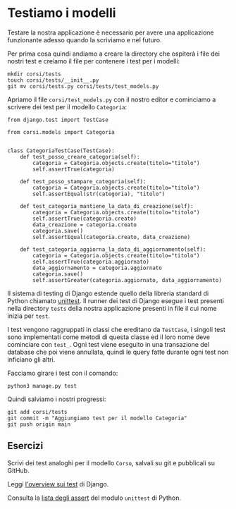 # Testiamo i modelli

Testare la nostra applicazione è necessario per avere una applicazione funzionante adesso quando la
scriviamo e nel futuro.

Per prima cosa quindi andiamo a creare la directory che ospiterà i file dei nostri test e creiamo
il file per contenere i test per i modelli:

```shell
mkdir corsi/tests
touch corsi/tests/__init__.py
git mv corsi/tests.py corsi/tests/test_models.py
```

Apriamo il file `corsi/test_models.py` con il nostro editor e cominciamo a scrivere dei test per il
modello `Categoria`:

```
from django.test import TestCase

from corsi.models import Categoria


class CategoriaTestCase(TestCase):
    def test_posso_creare_categoria(self):
        categoria = Categoria.objects.create(titolo="titolo")
        self.assertTrue(categoria)

    def test_posso_stampare_categoria(self):
        categoria = Categoria.objects.create(titolo="titolo")
        self.assertEqual(str(categoria), "titolo")

    def test_categoria_mantiene_la_data_di_creazione(self):
        categoria = Categoria.objects.create(titolo="titolo")
        self.assertTrue(categoria.creato)
        data_creazione = categoria.creato
        categoria.save()
        self.assertEqual(categoria.creato, data_creazione)

    def test_categoria_aggiorna_la_data_di_aggiornamento(self):
        categoria = Categoria.objects.create(titolo="titolo")
        self.assertTrue(categoria.aggiornato)
        data_aggiornamento = categoria.aggiornato
        categoria.save()
        self.assertGreater(categoria.aggiornato, data_aggiornamento)
```

Il sistema di testing di Django estende quello della libreria standard di Python chiamato
[unittest](https://docs.python.org/3/library/unittest.html). Il runner dei test di Django esegue i test
presenti nella directory `tests` della nostra applicazione presenti in file il cui nome inizia per
`test`.

I test vengono raggruppati in classi che ereditano da `TestCase`, i singoli test sono implementati 
come metodi di questa classe ed il loro nome deve cominciare con `test_`. Ogni test viene eseguito
in una transazione del database che poi viene annullata, quindi le query fatte durante ogni test non
inficiano gli altri.

Facciamo girare i test con il comando:

```shell
python3 manage.py test
```

Quindi salviamo i nostri progressi:

```shell
git add corsi/tests
git commit -m "Aggiungiamo test per il modello Categoria"
git push origin main
```

## Esercizi

Scrivi dei test analoghi per il modello `Corso`, salvali su git e pubblicali su GitHub.

Leggi [l'overview sui test](https://docs.djangoproject.com/en/3.2/topics/testing/overview/) di Django.

Consulta la [lista degli assert](https://docs.python.org/3/library/unittest.html#assert-methods) del
modulo `unittest` di Python.
